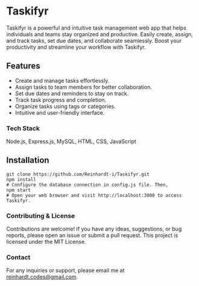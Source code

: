 
# Taskifyr

Taskifyr is a powerful and intuitive task management web app that helps individuals and teams stay organized and productive. 
Easily create, assign, and track tasks, set due dates, and collaborate seamlessly. 
Boost your productivity and streamline your workflow with Taskifyr.


## Features

- Create and manage tasks effortlessly.
- Assign tasks to team members for better collaboration.
- Set due dates and reminders to stay on track.
- Track task progress and completion.
- Organize tasks using tags or categories.
- Intuitive and user-friendly interface.

### Tech Stack
Node.js, Express.js, MySQL, HTML, CSS, JavaScript

## Installation

   ```shell
   git clone https://github.com/Reinhardt-i/Taskifyr.git
   npm install
   # Configure the database connection in config.js file. Then,
   npm start
   # Open your web browser and visit http://localhost:3000 to access Taskifyr.
  ```



### Contributing & License
Contributions are welcome! If you have any ideas, suggestions, or bug reports, 
please open an issue or submit a pull request.
This project is licensed under the MIT License.

### Contact
For any inquiries or support, please email me at reinhardt.codes@gmail.com.
